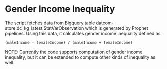 # Gender Income Inequality

The script fetches data from Bigquery table datcom-store.dc_kg_latest.StatVarObservation which is generated by Prophet pipelines. Using this data, it calculates gender income inequality defined as:

```
(maleIncome - femaleIncome) / (maleIncome + femaleIncome)
```

NOTE: Currently the code supports computation of gender income inequality, but
it can be extended to compute other kinds of inequality as well.